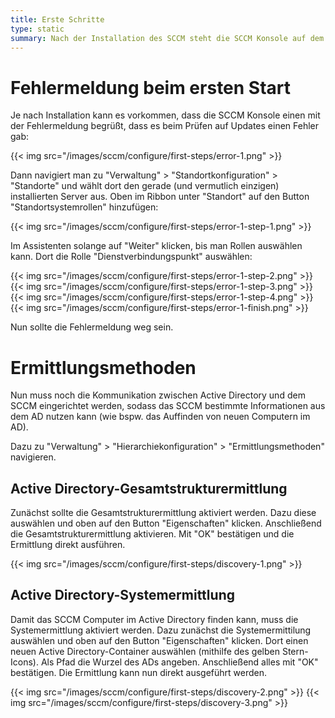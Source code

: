 ```yaml
---
title: Erste Schritte
type: static
summary: Nach der Installation des SCCM steht die SCCM Konsole auf dem Server zur Verfügung.
---
```


# Fehlermeldung beim ersten Start

Je nach Installation kann es vorkommen, dass die SCCM Konsole einen mit der Fehlermeldung begrüßt, dass es beim Prüfen auf Updates einen Fehler gab:

{{< img src="/images/sccm/configure/first-steps/error-1.png" >}}

Dann navigiert man zu "Verwaltung" > "Standortkonfiguration" > "Standorte" und wählt dort den gerade (und vermutlich einzigen) installierten Server aus. Oben im Ribbon unter "Standort" auf den Button "Standortsystemrollen" hinzufügen:

{{< img src="/images/sccm/configure/first-steps/error-1-step-1.png" >}}

Im Assistenten solange auf "Weiter" klicken, bis man Rollen auswählen kann. Dort die Rolle "Dienstverbindungspunkt" auswählen:

{{< img src="/images/sccm/configure/first-steps/error-1-step-2.png" >}}
{{< img src="/images/sccm/configure/first-steps/error-1-step-3.png" >}}
{{< img src="/images/sccm/configure/first-steps/error-1-step-4.png" >}}
{{< img src="/images/sccm/configure/first-steps/error-1-finish.png" >}}

Nun sollte die Fehlermeldung weg sein.

# Ermittlungsmethoden

Nun muss noch die Kommunikation zwischen Active Directory und dem SCCM eingerichtet werden, sodass das SCCM bestimmte Informationen aus dem AD nutzen kann (wie bspw. das Auffinden von neuen Computern im AD).

Dazu zu "Verwaltung" > "Hierarchiekonfiguration" > "Ermittlungsmethoden" navigieren.

## Active Directory-Gesamtstrukturermittlung

Zunächst sollte die Gesamtstrukturermittlung aktiviert werden. Dazu diese auswählen und oben auf den Button "Eigenschaften" klicken. Anschließend die Gesamtstrukturermittlung aktivieren. Mit "OK" bestätigen und die Ermittlung direkt ausführen.

{{< img src="/images/sccm/configure/first-steps/discovery-1.png" >}}

## Active Directory-Systemermittlung

Damit das SCCM Computer im Active Directory finden kann, muss die Systemermittlung aktiviert werden. Dazu zunächst die Systemermittilung auswählen und oben auf den Button "Eigenschaften" klicken. Dort einen neuen Active Directory-Container auswählen (mithilfe des gelben Stern-Icons). Als Pfad die Wurzel des ADs angeben. Anschließend alles mit "OK" bestätigen. Die Ermittlung kann nun direkt ausgeführt werden.

{{< img src="/images/sccm/configure/first-steps/discovery-2.png" >}}
{{< img src="/images/sccm/configure/first-steps/discovery-3.png" >}}